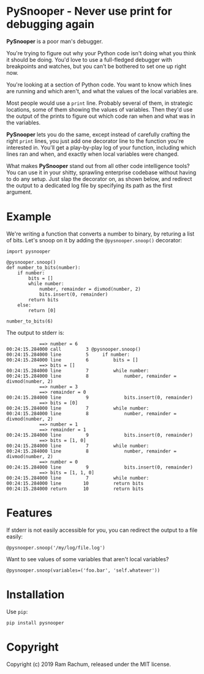 # PySnooper - Never use print for debugging again #

**PySnooper** is a poor man's debugger.

You're trying to figure out why your Python code isn't doing what you think it should be doing. You'd love to use a full-fledged debugger with breakpoints and watches, but you can't be bothered to set one up right now.

You're looking at a section of Python code. You want to know which lines are running and which aren't, and what the values of the local variables are. 

Most people would use a `print` line. Probably several of them, in strategic locations, some of them showing the values of variables. Then they'd use the output of the prints to figure out which code ran when and what was in the variables.

**PySnooper** lets you do the same, except instead of carefully crafting the right `print` lines, you just add one decorator line to the function you're interested in. You'll get a play-by-play log of your function, including which lines ran and   when, and exactly when local variables were changed.

What makes **PySnooper** stand out from all other code intelligence tools? You can use it in your shitty, sprawling enterprise codebase without having to do any setup. Just slap the decorator on, as shown below, and redirect the output to a dedicated log file by specifying its path as the first argument.

# Example #

We're writing a function that converts a number to binary, by returing a list of bits. Let's snoop on it by adding the `@pysnooper.snoop()` decorator:

    import pysnooper
    
    @pysnooper.snoop()
    def number_to_bits(number):
        if number:
            bits = []
            while number:
                number, remainder = divmod(number, 2)
                bits.insert(0, remainder)
            return bits
        else:
            return [0]
        
    number_to_bits(6)

The output to stderr is: 
    
                ==> number = 6
    00:24:15.284000 call         3 @pysnooper.snoop()
    00:24:15.284000 line         5     if number:
    00:24:15.284000 line         6         bits = []
                ==> bits = []
    00:24:15.284000 line         7         while number:
    00:24:15.284000 line         8             number, remainder = divmod(number, 2)
                ==> number = 3
                ==> remainder = 0
    00:24:15.284000 line         9             bits.insert(0, remainder)
                ==> bits = [0]
    00:24:15.284000 line         7         while number:
    00:24:15.284000 line         8             number, remainder = divmod(number, 2)
                ==> number = 1
                ==> remainder = 1
    00:24:15.284000 line         9             bits.insert(0, remainder)
                ==> bits = [1, 0]
    00:24:15.284000 line         7         while number:
    00:24:15.284000 line         8             number, remainder = divmod(number, 2)
                ==> number = 0
    00:24:15.284000 line         9             bits.insert(0, remainder)
                ==> bits = [1, 1, 0]
    00:24:15.284000 line         7         while number:
    00:24:15.284000 line        10         return bits
    00:24:15.284000 return      10         return bits


# Features #

If stderr is not easily accessible for you, you can redirect the output to a file easily:

    @pysnooper.snoop('/my/log/file.log')
    
Want to see values of some variables that aren't local variables?

    @pysnooper.snoop(variables=('foo.bar', 'self.whatever'))
    
    
# Installation # 

Use `pip`:

    pip install pysnooper


# Copyright #

Copyright (c) 2019 Ram Rachum, released under the MIT license.